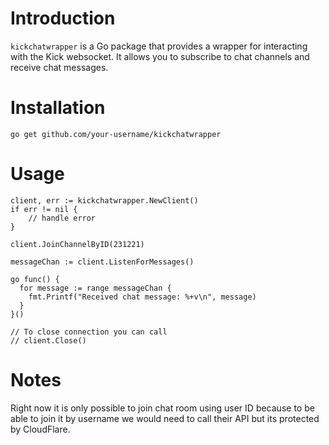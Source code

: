 # Introduction
`kickchatwrapper` is a Go package that provides a wrapper for interacting with the Kick websocket. It allows you to subscribe to chat channels and receive chat messages.

# Installation
```
go get github.com/your-username/kickchatwrapper
```

# Usage

```
client, err := kickchatwrapper.NewClient()
if err != nil {
    // handle error
}

client.JoinChannelByID(231221)

messageChan := client.ListenForMessages()

go func() {
  for message := range messageChan {
    fmt.Printf("Received chat message: %+v\n", message)
  }
}()

// To close connection you can call
// client.Close()
```
# Notes
Right now it is only possible to join chat room using user ID because to be able to join it by username we would need to call their API but its protected by CloudFlare.
